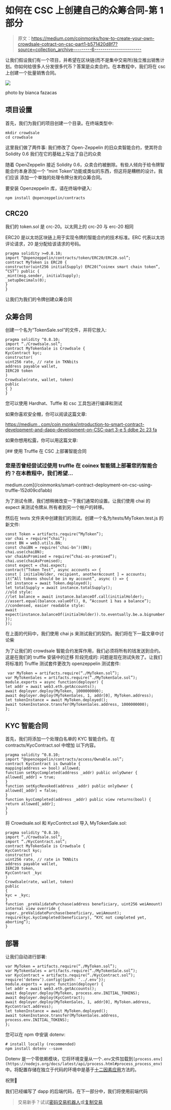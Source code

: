 # 如何在 CSC 上创建自己的众筹合同-第 1 部分

> 原文：<https://medium.com/coinmonks/how-to-create-your-own-crowdsale-cotract-on-csc-part1-b571420d8f7?source=collection_archive---------6----------------------->

让我们假设我们有一个项目，并希望在区块链(而不是集中交易所)独立推出销售计划。你如何给很多人分发很多代币？答案是众卖合约。在本教程中，我们将在 csc 上创建一个批量销售合同。

![](img/0c758e50bd1cc3d271d82e72287a9306.png)

photo by bianca fazacas

## 项目设置

首先，我们为我们的项目创建一个目录。在终端类型中:

```
mkdir crowdsale
cd crowdsale
```

这里我们做了两件事:
我们修改了 Open-Zeppelin 的旧众卖智能合约，使其符合 Solidity 0.6
我们在它的基础上写出了自己的众卖

随着 OpenZeppelin 接近 Solidity 0.6，众卖合约被删除。有些人倾向于给令牌智能合约本身添加一个
“mint Token”功能或类似的东西，但这将是糟糕的设计。我们应该
添加一个单独的处理令牌分发的众筹合同。

要安装 Openzeppelin 库，请在终端中键入:

```
npm install @openzeppelin/contracts
```

## CRC20

我们的 token.sol 是 crc-20。以太网上的 crc-20 与 erc-20 相同

ERC20 是以太坊区块链上用于实现令牌的智能合约的技术标准。ERC 代表以太坊评论请求，20 是分配给该请求的号码。

```
pragma solidity >=0.8.10;
import “@openzeppelin/contracts/token/ERC20/ERC20.sol”;
contract MyToken is ERC20 {
constructor(uint256 initialSupply) ERC20(“coinex smart chain token”, “CST”) public {
_mint(msg.sender, initialSupply);
_setupDecimals(0);
}
}
```

让我们为我们的令牌创建众筹合同

## 众筹合同

创建一个名为“TokenSale.sol”的文件，并将它放入:

```
pragma solidity ^0.8.10;
import “./Crowdsale.sol”;
contract MyTokenSale is Crowdsale {
KycContract kyc;
constructor(
uint256 rate, // rate in TKNbits
address payable wallet,
IERC20 token
)
Crowdsale(rate, wallet, token)
public
{ }
}
```

您可以使用 Hardhat、Tuffle 和 csc 工具包进行编译和测试

如果你喜欢安全帽，你可以阅读这篇文章:

[https://medium . com/coin monks/introduction-to-smart-contract-development-and-dapp-development-on-CSC-part 3-e 5 ddbe 2c 23 fa](/coinmonks/introduction-to-smart-contract-development-and-dapp-development-on-csc-part3-e5ddbe2c23fa)

如果你想用松露，你可以用这篇文章:

[](/coinmonks/smart-contract-deployment-on-csc-using-truffle-152d09cd1abb) [## 使用 Truffle 在 CSC 上部署智能合同

### 您是否曾经尝试过使用 truffle 在 coinex 智能链上部署您的智能合约？在本教程中，我们希望…

medium.com](/coinmonks/smart-contract-deployment-on-csc-using-truffle-152d09cd1abb) 

为了测试令牌，我们想稍微改变一下我们通常的设置。让我们使用 chai 的 expect 来测试令牌从
所有者到另一个帐户的转移。

然后在 tests 文件夹中创建我们的测试。创建一个名为/tests/MyToken.test.js 的新文件:

```
const Token = artifacts.require(“MyToken”);
var chai = require(“chai”);
const BN = web3.utils.BN;
const chaiBN = require(‘chai-bn’)(BN);
chai.use(chaiBN);
var chaiAsPromised = require(“chai-as-promised”);
chai.use(chaiAsPromised);
const expect = chai.expect;
contract(“Token Test”, async accounts => {
const [ initialHolder, recipient, anotherAccount ] = accounts;
it(“All tokens should be in my account”, async () => {
let instance = await Token.deployed();
let totalSupply = await instance.totalSupply();
//old style:
//let balance = await instance.balanceOf.call(initialHolder);
//assert.equal(balance.valueOf(), 0, “Account 1 has a balance”);
//condensed, easier readable style:
await expect(instance.balanceOf(initialHolder)).to.eventually.be.a.bignumber.equal(totalSupply);
});
});
```

在上面的代码中，我们使用 chai js 来测试我们的契约。我们将在下一篇文章中讨论柴

为了让我们的 crowdsale 智能合约发挥作用，我们必须将所有的钱发送到合约。这是在我们的 truffle 安装中的迁移
阶段完成的:
问题是现在测试失败了。让我们将标准的 Truffle 测试套件更改为 openzeppelin 测试套件:

```
 var MyToken = artifacts.require(“./MyToken.sol”);
var MyTokenSales = artifacts.require(“./MyTokenSale.sol”);
module.exports = async function(deployer) {
let addr = await web3.eth.getAccounts();
await deployer.deploy(MyToken, 1000000000);
await deployer.deploy(MyTokenSales, 1, addr[0], MyToken.address);
let tokenInstance = await MyToken.deployed();
await tokenInstance.transfer(MyTokenSales.address, 1000000000);
};
```

## KYC 智能合同

首先，我们将添加一个处理白名单的 KYC 智能合约。在 contracts/KycContract.sol 中增加
以下内容。

```
pragma solidity ^0.8.10;
import “@openzeppelin/contracts/access/Ownable.sol”;
contract KycContract is Ownable {
mapping(address => bool) allowed;
function setKycCompleted(address _addr) public onlyOwner {
allowed[_addr] = true;
}
function setKycRevoked(address _addr) public onlyOwner {
allowed[_addr] = false;
}
function kycCompleted(address _addr) public view returns(bool) {
return allowed[_addr];
}
}
```

将 Crowdsale.sol 和 KycContrct.sol 导入 MyTokenSale.sol:

```
pragma solidity ^0.8.10;
import “./Crowdsale.sol”;
import “./KycContract.sol”;
contract MyTokenSale is Crowdsale {
KycContract kyc;
constructor(
uint256 rate, // rate in TKNbits
address payable wallet,
IERC20 token,
KycContract _kyc
)
Crowdsale(rate, wallet, token)
public
{
kyc = _kyc;
}
function _preValidatePurchase(address beneficiary, uint256 weiAmount) internal view override {
super._preValidatePurchase(beneficiary, weiAmount);
require(kyc.kycCompleted(beneficiary), “KYC not completed yet, aborting”);
} 
```

## 部署

让我们自动进行部署:

```
var MyToken = artifacts.require(“./MyToken.sol”);
var MyTokenSales = artifacts.require(“./MyTokenSale.sol”);
var KycContract = artifacts.require(“./KycContract.sol”);
require(‘dotenv’).config({path: ‘../.env’});
module.exports = async function(deployer) {
let addr = await web3.eth.getAccounts();
await deployer.deploy(MyToken, process.env.INITIAL_TOKENS);
await deployer.deploy(KycContract);
await deployer.deploy(MyTokenSales, 1, addr[0], MyToken.address, KycContract.address);
let tokenInstance = await MyToken.deployed();
await tokenInstance.transfer(MyTokenSales.address, process.env.INITIAL_TOKENS);
};
```

您可以在 npm 中安装 dotenv:

```
# install locally (recommended)
npm install dotenv --save
```

Dotenv 是一个零依赖模块，它将环境变量从一个`.env`文件加载到`[process.env](https://nodejs.org/docs/latest/api/process.html#process_process_env)`中。将配置存储在独立于代码的环境中是基于[十二因素应用](http://12factor.net/config)方法的。

祝贺🥳

我们已经编写了 dapp 的后端代码，在下一部分中，我们将使用前端代码

> 交易新手？试试[密码交易机器人](/coinmonks/crypto-trading-bot-c2ffce8acb2a)或[复制交易](/coinmonks/top-10-crypto-copy-trading-platforms-for-beginners-d0c37c7d698c)